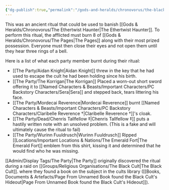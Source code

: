 ```yaml
---
{"dg-publish":true,"permalink":"/gods-and-heralds/chronovorus/the-black-ritual/","noteIcon":"","created":"2024-02-28T17:33:23.814+00:00","updated":"2024-12-23T14:12:46.010+00:00"}
---
```


This was an ancient ritual that could be used to banish [[Gods & Heralds/Chronovorus/The Ethertwist Haunter\|The Ethertwist Haunter]]. To perform this ritual, the afflicted must burn 8 of [[Gods & Heralds/Chronovorus/The Pages\|The Pages]] along with their most prized possession. Everyone must then close their eyes and not open them until they hear three rings of a bell. 

Here is a list of what each party member burnt during their ritual:
- [[The Party/Aidan Knight\|Aidan Knight]] threw in the key that he had used to escape the cult he had been holding since his birth. 
- [[The Party/The Korrigan\|The Korrigan]] Placed a worn-out short sword offering it to [[Named Characters & Beasts/Important Characters/PC Backstory Characters/Sera\|Sera]] and stepped back, tears littering his face. 
- [[The Party/Mordecai Reverence\|Mordecai Reverence]] burnt [[Named Characters & Beasts/Important Characters/PC Backstory Characters/Claribelle Reverence †\|Claribelle Reverence †]]'s cloak.
- [[The Party/Dead/Chenris Tallfellow ‡\|Chenris Tallfellow ‡]] puts a hastily written note with an unsolved problem. (This is a fake and will ultimately cause the ritual to fail)
- [[The Party/Wurinn Fuuldrusch\|Wurinn Fuuldrusch]] Ripped [[Locations/Important Locations & Nations/The Emerald Fort\|The Emerald Fort]] emblem from this shirt, kissing it and determined that he would find who he was missing.

[[Admin/Display Tags/The Party\|The Party]] originally discovered the ritual during a raid on [[Groups/Religious Organisations/The Black Cult\|The Black Cult]]. where they found a book on the subject in the cults library ([[Books, Documents & Artefacts/Page From Unnamed Book found the Black Cult's Hideout\|Page From Unnamed Book found the Black Cult's Hideout]]). 